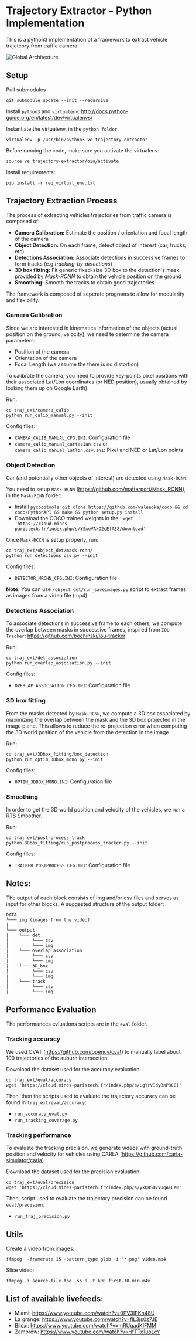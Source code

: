 # Trajectory Extractor - Python Implementation

This is a python3 implementation of a framework to extract vehicle trajetcory from traffic camera.

![Global Architexture](images/auburn1_camera_1_street.png)

## Setup

Pull submodules

```
git submodule update --init --recursive
```

Install `python3` and `virtualenv`: http://docs.python-guide.org/en/latest/dev/virtualenvs/

Instantiate the virtualenv, in the `python folder`:
```
virtualenv -p /usr/bin/python3 ve_trajectory-extractor
```
Before running the code, make sure you activate the virtualenv:
```
source ve_trajectory-extractor/bin/activate
```

Install requirements:
```
pip install -r req_virtual_env.txt
```

## Trajectory Extraction Process

The process of extracting vehicles trajectories from traffic camera is composed of:

- **Camera Calibration:** Estimate the position / orientation and focal length of the camera
- **Object Detection:** On each frame, detect object of interest (car, trucks, etc)
- **Detections Association:** Associate detections in successive frames to form tracks (e.g *tracking-by-detections*)
- **3D box fitting:** Fit generic fixed-size 3D box to the detection's mask provided by *Mask-RCNN* to obtain the vehicle position on the ground
- **Smoothing:** Smooth the tracks to obtain good trajectories

The framework is composed of seperate programs to allow for modularity and flexibility.

### Camera Calibration

Since we are interested in kinematics information of the objects (actual position on the ground, velocity), we need te determine the camera parameters:

- Position of the camera
- Orientation of the camera
- Focal Length (we assume the there is no distortion)

To calibrate the camera, you need to provide key-points pixel positions with their associated Lat/Lon coordinates (or NED position), usually obtained by looking them up on Google Earth).

Run:
```
cd traj_ext/camera_calib
python run_calib_manual.py --init
```

Config files:

- `CAMERA_CALIB_MANUAL_CFG.INI`: Configuration file
- `camera_calib_manual_cartesian.csv` or `camera_calib_manual_latlon.csv.INI`: Pixel and NED or Lat/Lon points

### Object Detection

Car (and potentially other objects of interest) are detected using `Mask-RCNN`.

You need to setup `Mask-RCNN` (https://github.com/matterport/Mask_RCNN), in the `Mask-RCNN` folder:

- Install `pycocotools`:  `git clone https://github.com/waleedka/coco && cd coco/PythonAPI && make && python setup.py install`
- Download the COCO trained weights in the : `wget 'https://cloud.mines-paristech.fr/index.php/s/YSxeVAkO2cElAE8/download'`

Once `Mask-RCCN` is setup properly, run:
```
cd traj_ext/object_det/mask-rcnn/
python run_detections_csv.py --init
```

Config files:

- `DETECTOR_MRCNN_CFG.INI`: Configuration file


**Note:** You can use `/object_det/run_saveimages.py` script to extract frames as images from a video file (mp4)

### Detections Association

To associate detections in successive frame to each others, we compute the overlap between masks in successive frames, inspired from `IOU Tracker`: https://github.com/bochinski/iou-tracker

Run:
```
cd traj_ext/det_association
python run_overlap_association.py --init
```

Config files:

- `OVERLAP_ASSOCIATION_CFG.INI`: Configuration file

### 3D box fitting

From the masks detected by `Mask-RCNN`, we compute a 3D box associated by maximizing the overlap between the mask and the 3D box projected in the image plane. This allows to reduce the re-projection error when computing the 3D world position of the vehicle from the detection in the image.

Run:
```
cd traj_ext/3Dbox_fitting/box_detection
python run_optim_3Dbox_mono.py --init
```

Config files:

- `OPTIM_3DBOX_MONO.INI`: Configuration file

### Smoothing

In order to get the 3D world position and velocity of the vehicles, we run a RTS Smoother.

Run:
```
cd traj_ext/post-process_track
python 3Dbox_fitting/run_postprocess_tracker.py --init
```

Config files:

- `TRACKER_POSTPROCESS_CFG.INI`: Configuration file

## Notes:

The output of each block consists of img and/or csv files and serves as input for other blocks.
A suggested structure of the output folder:
```
DATA
└─── img (images from the video)
|
└─── output
|    └─── det
|         └─── csv
|         └─── img
|    └─── overlap_association
|         └─── csv
|         └─── img
|    └─── 3D_box
|         └─── csv
|         └─── img
|    └─── track
|         └─── csv
|         └─── img
```


## Performance Evaluation

The performances evluations scripts are in the `eval` folder.

### Tracking accuracy

We used CVAT (https://github.com/opencv/cvat) to manually label about 100 trajectories of the auburn intersection.

Download the dataset used for the accuracy evaluation:

```
cd traj_ext/eval/accuracy
wget 'https://cloud.mines-paristech.fr/index.php/s/LgYrVIdyBnP3C8l'
```

Then, then the scripts used to evaluate the trajectory accuracy can be found in `traj_ext/eval/accuracy`:

- `run_accuracy_eval.py`
- `run_tracking_coverage.py`

### Tracking performance

To evaluate the tracking precision, we generate videos with ground-truth position and velocity for vehicles using CARLA (https://github.com/carla-simulator/carla)

Download the dataset used for the precision evaluation:

```
cd traj_ext/eval/precision
wget 'https://cloud.mines-paristech.fr/index.php/s/yxQ8SDvVOqAELeN'
```

Then, script used to evaluate the trajectory precision can be found `eval/precision`:

- `run_traj_precision.py`

## Utils

 Create a video from images:
```
ffmpeg  -framerate 15 -pattern_type glob -i '*.png' video.mp4
```

Slice video:

```
ffmpeg -i source-file.foo -ss 0 -t 600 first-10-min.m4v
```

## List of available livefeeds:

- Miami: https://www.youtube.com/watch?v=0PV3IPKn48U
- La grange: https://www.youtube.com/watch?v=flL3js0z7JE
- Biloxi: https://www.youtube.com/watch?v=mRUqadKIFMM
- Zambrów: https://www.youtube.com/watch?v=HfTTx1uoLcY